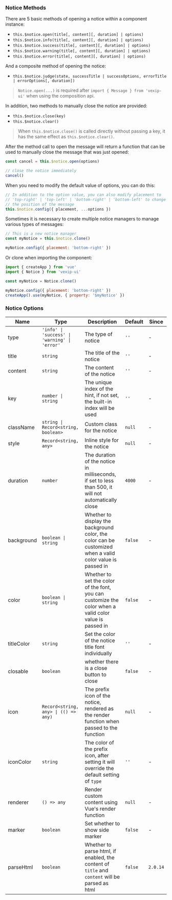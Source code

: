 ### Notice Methods

There are 5 basic methods of opening a notice within a component instance:

- `this.$notice.open(title[, content][, duration] | options)`
- `this.$notice.info(title[, content][, duration] | options)`
- `this.$notice.success(title[, content][, duration] | options)`
- `this.$notice.warning(title[, content][, duration] | options)`
- `this.$notice.error(title[, content][, duration] | options)`

And a composite method of opening the notice:

- `this.$notice.judge(state, successTitle | successOptions, errorTitle | errorOptions[, duration])`

> `Notice.open(...)` is required after `import { Message } from 'vexip-ui'` when using the composition api.

In addition, two methods to manually close the notice are provided:

- `this.$notice.close(key)`
- `this.$notice.clear()`

> When `this.$notice.close()` is called directly without passing a key, it has the same effect as `this.$notice.clear()`.

After the method call to open the message will return a function that can be used to manually close the message that was just opened:

```js
const cancel = this.$notice.open(options)

// close the notice immediately
cancel()
```

When you need to modify the default value of options, you can do this:

```js
// In addition to the option value, you can also modify placement to
// 'top-right' | 'top-left' | 'bottom-right' | 'bottom-left' to change
// the position of the message
this.$notice.config({ placement, ...options })
```

Sometimes it is necessary to create multiple notice managers to manage various types of messages:

```js
// This is a new notice manager
const myNotice = this.$notice.clone()

myNotice.config({ placement: 'bottom-right' })
```

Or clone when importing the component:

```js
import { createApp } from 'vue'
import { Notice } from 'vexip-ui'

const myNotice = Notice.clone()

myNotice.config({ placement: 'bottom-right' })
createApp().use(myNotice, { property: '$myNotice' })
```

### Notice Options

| Name       | Type                                          | Description                                                                                                | Default | Since    |
| ---------- | --------------------------------------------- | ---------------------------------------------------------------------------------------------------------- | ------- | -------- |
| type       | `'info' \| 'success' \| 'warning' \| 'error'` | The type of notice                                                                                         | `''`    | -        |
| title      | `string`                                      | The title of the notice                                                                                    | `''`    | -        |
| content    | `string`                                      | The content of the notice                                                                                  | `''`    | -        |
| key        | `number \| string`                            | The unique index of the hint, if not set, the built-in index will be used                                  | `''`    | -        |
| className  | `string \| Record<string, boolean>`           | Custom class for the notice                                                                                | `null`  | -        |
| style      | `Record<string, any>`                         | Inline style for the notice                                                                                | `null`  | -        |
| duration   | `number`                                      | The duration of the notice in milliseconds, if set to less than 500, it will not automatically close       | `4000`  | -        |
| background | `boolean \| string`                           | Whether to display the background color, the color can be customized when a valid color value is passed in | `false` | -        |
| color      | `boolean \| string`                           | Whether to set the color of the font, you can customize the color when a valid color value is passed in    | `false` | -        |
| titleColor | `string`                                      | Set the color of the notice title font individually                                                        | `''`    | -        |
| closable   | `boolean`                                     | whether there is a close button to close                                                                   | `false` | -        |
| icon       | `Record<string, any> \| (() => any)`          | The prefix icon of the notice, rendered as the render function when passed to the function                 | `null`  | -        |
| iconColor  | `string`                                      | The color of the prefix icon, after setting it will override the default setting of `type`                 | `''`    | -        |
| renderer   | `() => any`                                   | Render custom content using Vue's render function                                                          | `null`  | -        |
| marker     | `boolean`                                     | Set whether to show side marker                                                                            | `false` | -        |
| parseHtml  | `boolean`                                     | Whether to parse html, if enabled, the content of `title` and `content` will be parsed as html             | `false` | `2.0.14` |
